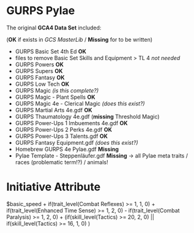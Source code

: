 # GURPS Pylae

The original **GCA4 Data Set** included:

(**OK** if exists in *GCS MasterLib* / **Missing** for to be written)

* GURPS Basic Set 4th Ed **OK**
* files to remove Basic Set Skills and Equipment > TL 4 *not needed*
* GURPS Powers **OK**
* GURPS Supers **OK**
* GURPS Fantasy **OK**
* GURPS Low Tech **OK**
* GURPS Magic *(is this complete?)*
* GURPS Magic - Plant Spells **OK**
* GURPS Magic 4e - Clerical Magic *(does this exist?)*
* GURPS Martial Arts 4e.gdf **OK**
* GURPS Thaumatology 4e.gdf (**missing** Threshold Magic)
* GURPS Power-Ups 1 Imbuements 4e.gdf **OK**
* GURPS Power-Ups 2 Perks 4e.gdf **OK**
* GURPS Power-Ups 3 Talents.gdf **OK**
* GURPS Fantasy Equipment.gdf *(does this exist?)*
* Homebrew GURPS 4e Pylae.gdf **Missing**
* Pylae Template - Steppenläufer.gdf **Missing** -> all Pylae meta traits / races (problematic term!?) / animals!

# Initiative Attribute

$basic_speed + if(trait_level(Combat Reflexes) >= 1, 1, 0) + if(trait_level(Enhanced Time Sense) >= 1, 2, 0) - if(trait_level(Combat Paralysis) >= 1, 2, 0) + (if(skill_level(Tactics) >= 20, 2, 0) || if(skill_level(Tactics) >= 16, 1, 0) )
